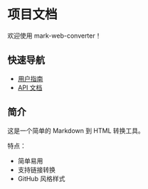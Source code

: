 # 项目文档

欢迎使用 mark-web-converter！

## 快速导航

- [用户指南](guide.md)
- [API 文档](api.md)

## 简介

这是一个简单的 Markdown 到 HTML 转换工具。

特点：
- 简单易用
- 支持链接转换
- GitHub 风格样式